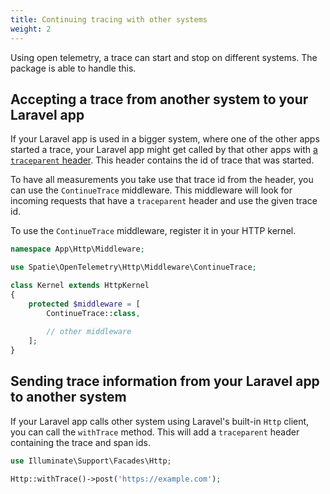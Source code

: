 ```yaml
---
title: Continuing tracing with other systems
weight: 2
---
```


Using open telemetry, a trace can start and stop on different systems. The package is able to handle this.

## Accepting a trace from another system to your Laravel app

If your Laravel app is used in a bigger system, where one of the other apps started a trace, your Laravel app might get called by that other apps with [a `traceparent` header](https://uptrace.dev/opentelemetry/opentelemetry-traceparent.html). This header contains the id of trace that was started.

To have all measurements you take use that trace id from the header, you can use the `ContinueTrace` middleware. This middleware will look for incoming requests that have a `traceparent` header and use the given trace id.

To use the `ContinueTrace` middleware, register it in your HTTP kernel.

```php
namespace App\Http\Middleware;

use Spatie\OpenTelemetry\Http\Middleware\ContinueTrace;

class Kernel extends HttpKernel
{
    protected $middleware = [
        ContinueTrace::class,
        
        // other middleware
    ];
}
```

## Sending trace information from your Laravel app to another system

If your Laravel app calls other system using Laravel's built-in `Http` client, you can call the `withTrace` method. This will add a `traceparent` header containing the trace and span ids.

```php
use Illuminate\Support\Facades\Http;

Http::withTrace()->post('https://example.com');
```

